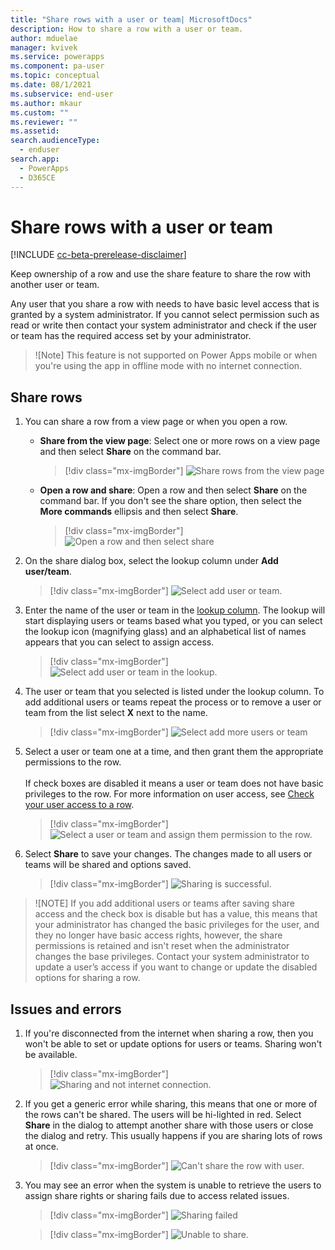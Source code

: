 ```yaml
---
title: "Share rows with a user or team| MicrosoftDocs"
description: How to share a row with a user or team.
author: mduelae
manager: kvivek
ms.service: powerapps
ms.component: pa-user
ms.topic: conceptual
ms.date: 08/1/2021
ms.subservice: end-user
ms.author: mkaur
ms.custom: ""
ms.reviewer: ""
ms.assetid: 
search.audienceType: 
  - enduser
search.app: 
  - PowerApps
  - D365CE
---
```


 # Share rows with a user or team
 
 [!INCLUDE [cc-beta-prerelease-disclaimer](../includes/cc-beta-prerelease-disclaimer.md)]
 
Keep ownership of a row and use the share feature to share the row with another user or team. 
 
Any user that you share a row with needs to have basic level access that is granted by a system administrator. If you cannot select permission such as read or write then contact your system administrator and check if the user or team has the required access set by your administrator.

> ![Note]
> This feature is not supported on Power Apps mobile or when you're using the app in offline mode with no internet connection. 


## Share rows

1. You can share a row from a view page or when you open a row.

    - **Share from the view page**: Select one or more rows on a view page and then select **Share** on the command bar.

      > [!div class="mx-imgBorder"]
      > ![Share rows from the view page](media/share-row-view-page.png "Share rows from the view page")


    - **Open a row and share**: Open a row and then select **Share** on the command bar. If you don't see the share option, then select the **More commands** ellipsis and then select **Share**.

      > [!div class="mx-imgBorder"]
      > ![Open a row and then select share](media/share-row-1.png "Open a row and then select share.")

2.  On the share dialog box, select the lookup column under **Add user/team**.  

    > [!div class="mx-imgBorder"]
    > ![Select add user or team.](media/share-row-share-dialog.png "Select add user or team")
   
3. Enter the name of the user or team in the [lookup column](lookup-field.md). The lookup will start displaying users or teams based what you typed, or you can select the lookup icon (magnifying glass) and an alphabetical list of names appears that you can select to assign access.

    > [!div class="mx-imgBorder"]
    > ![Select add user or team in the lookup.](media/share-row-lookup-rows.png "Select add user or team in the lookup")

4. The user or team that you selected is listed under the lookup column. To add additional users or teams repeat the process or to remove a user or team from the list select **X** next to the name.

    > [!div class="mx-imgBorder"]
    > ![Select add more users or team](media/share-row-add-more-users.png "Select to add more users or team")


5. Select a user or team one at a time, and then grant them the appropriate permissions to the row. <br> <br> If check boxes are disabled it means a user or team does not have basic privileges to the row. For more information on user access, see [Check your user access to a row](access-checker.md).


    > [!div class="mx-imgBorder"]
    > ![Select a user or team and assign them permission to the row.](media/share-row-assign-permission.png "Select a user or team and assign them permission to the row.")


6. Select **Share** to save your changes. The changes made to all users or teams will be shared and options saved.

    > [!div class="mx-imgBorder"]
    > ![Sharing is successful.](media/share-row-shared.png "Sharing is successful.")

  > ![NOTE] 
  > If you add additional users or teams after saving share access and the check box is disable but has a value, this means that your administrator has changed the basic privileges for the user, and they no longer have basic access rights, however, the share permissions is retained and isn't reset when the administrator changes the base privileges. Contact your system administrator to update a user’s access if you want to change or update the disabled options for sharing a row.
 
 ## Issues and errors
 
1. If you're disconnected from the internet when sharing a row, then you won't be able to set or update options for users or teams. Sharing won't be available.

   > [!div class="mx-imgBorder"]
   > ![Sharing and not internet connection.](media/share-ts1.png "Sharing and not internet connection.")

2. If you get a generic error while sharing, this means that one or more of the rows can't be shared. The users will be hi-lighted in red. Select **Share** in the dialog to attempt another share with those users or close the dialog and retry. This usually happens if you are sharing lots of rows at once.

   > [!div class="mx-imgBorder"]
   > ![Can't share the row with user.](media/share-ts2.png "Can't share a row with user.")

3. You may see an error when the system is unable to retrieve the users to assign share rights or sharing fails due to access related issues.

   > [!div class="mx-imgBorder"]
   > ![Sharing failed](media/share-ts3.png "Sharing failed")


   > [!div class="mx-imgBorder"]
   > ![Unable to share.](media/share-ts4.png "Unable to share.")



